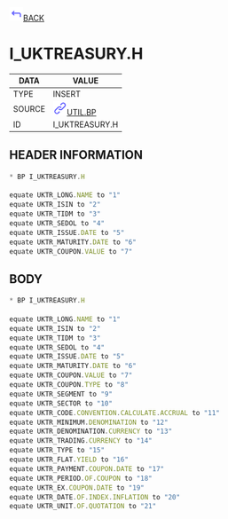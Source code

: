 <img src="../.resources/themes/unicons-line-6563ff/corner-up-left-alt.svg" alt="BACK" width="25" />[BACK](../DOCS/UTIL.BP.md)  
# I_UKTREASURY.H  
|DATA|VALUE|
| --- | --- |
|TYPE|INSERT|
|SOURCE|<img src="../.resources/themes/unicons-line-6563ff/link.svg" alt="UTIL.BP" width="25" />[UTIL.BP](../DOCS/UTIL.BP.md)|
|ID|I_UKTREASURY.H|
    
    
## HEADER INFORMATION  
```javascript
* BP I_UKTREASURY.H

equate UKTR_LONG.NAME to "1"
equate UKTR_ISIN to "2"
equate UKTR_TIDM to "3"
equate UKTR_SEDOL to "4"
equate UKTR_ISSUE.DATE to "5"
equate UKTR_MATURITY.DATE to "6"
equate UKTR_COUPON.VALUE to "7"
```
## BODY  
```javascript
* BP I_UKTREASURY.H

equate UKTR_LONG.NAME to "1"
equate UKTR_ISIN to "2"
equate UKTR_TIDM to "3"
equate UKTR_SEDOL to "4"
equate UKTR_ISSUE.DATE to "5"
equate UKTR_MATURITY.DATE to "6"
equate UKTR_COUPON.VALUE to "7"
equate UKTR_COUPON.TYPE to "8"
equate UKTR_SEGMENT to "9"
equate UKTR_SECTOR to "10"
equate UKTR_CODE.CONVENTION.CALCULATE.ACCRUAL to "11"
equate UKTR_MINIMUM.DENOMINATION to "12"
equate UKTR_DENOMINATION.CURRENCY to "13"
equate UKTR_TRADING.CURRENCY to "14"
equate UKTR_TYPE to "15"
equate UKTR_FLAT.YIELD to "16"
equate UKTR_PAYMENT.COUPON.DATE to "17"
equate UKTR_PERIOD.OF.COUPON to "18"
equate UKTR_EX.COUPON.DATE to "19"
equate UKTR_DATE.OF.INDEX.INFLATION to "20"
equate UKTR_UNIT.OF.QUOTATION to "21"
```
